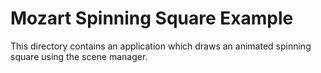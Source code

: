 # Mozart Spinning Square Example

This directory contains an application which draws an animated spinning
square using the scene manager.
